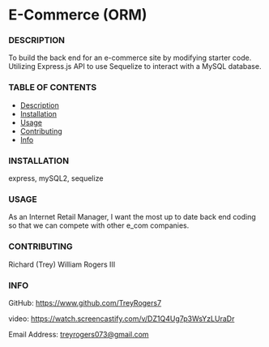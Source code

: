 # E-Commerce (ORM)
    
### DESCRIPTION

To build the back end for an e-commerce site by modifying starter code. Utilizing Express.js API to use Sequelize to interact with a MySQL database.

### TABLE OF CONTENTS

- [Description](#description)
- [Installation](#installation)
- [Usage](#usage)
- [Contributing](#contributing)
- [Info](#info)
    
### INSTALLATION

express, mySQL2, sequelize
    
### USAGE

As an Internet Retail Manager, I want the most up to date back end coding so that we can compete with other e_com companies.
    
### CONTRIBUTING

Richard (Trey) William Rogers III

    
### INFO
GitHub: https://www.github.com/TreyRogers7

video: https://watch.screencastify.com/v/DZ1Q4Ug7p3WsYzLUraDr
    
Email Address: treyrogers073@gmail.com
    